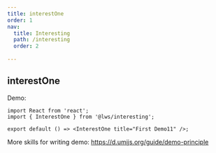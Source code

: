 ```yaml
---
title: interestOne
order: 1
nav:
  title: Interesting
  path: /interesting
  order: 2
  
---
```


## interestOne

Demo:

```tsx
import React from 'react';
import { InterestOne } from '@lws/interesting';

export default () => <InterestOne title="First Demo11" />;
```

More skills for writing demo: https://d.umijs.org/guide/demo-principle
